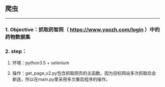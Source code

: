 ## 爬虫
----
### 1. Objective：抓取药智网（ https://www.yaozh.com/login ）中的药物数据集
### 2. step：
  1) 环境：python3.5 + selenium
  
  2) 操作：get_page_v2.py包含抓取网页的主函数。因为目标网站多次抓取后会断连，所以在main.py里采用多次重启程序的操作。
